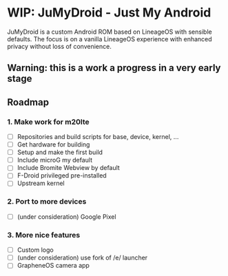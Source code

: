 
# WIP: JuMyDroid - Just My Android

JuMyDroid is a custom Android ROM based on LineageOS with sensible defaults.
The focus is on a vanilla LineageOS experience with enhanced privacy without loss of convenience.

## Warning: this is a work a progress in a very early stage

## Roadmap

### 1. Make work for m20lte

 - [ ] Repositories and build scripts for base, device, kernel, ...
 - [ ] Get hardware for building
 - [ ] Setup and make the first build
 - [ ] Include microG my default
 - [ ] Include Bromite Webview by default
 - [ ] F-Droid privileged pre-installed
 - [ ] Upstream kernel

### 2. Port to more devices

 - [ ] (under consideration) Google Pixel

### 3. More nice features

 - [ ] Custom logo
 - [ ] (under consideration) use fork of /e/ launcher
 - [ ] GrapheneOS camera app
